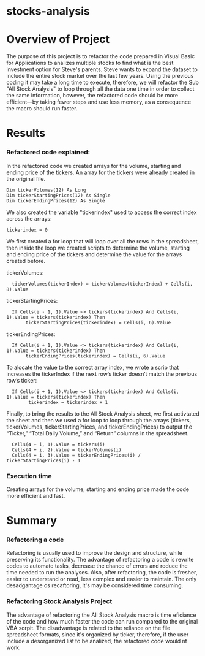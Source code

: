 # stocks-analysis

# Overview of Project
   The purpose of this project is to refactor the code prepared in Visual Basic for Applications to analizes multiple stocks to find what is the best investment option for Steve's parents.
   Steve wants to expand the dataset to include the entire stock market over the last few years. Using the previous coding it may take a long time to execute, therefore, we will refactor the Sub "All Stock Analysis" to loop through all the data one time in order to collect the same information, however, the refactored code should be more efficient—by taking fewer steps and use less memory, as a consequence the macro should run faster.


# Results

### Refactored code explained:

In the refactored code we created arrays for the volume, starting and ending price of the tickers. An array for the tickers were already created in the original file.

    Dim tickerVolumes(12) As Long
    Dim tickerStartingPrices(12) As Single
    Dim tickerEndingPrices(12) As Single

We also created the variable "tickerindex" used  to access the correct index across the arrays:

    tickerindex = 0
    
We first created a for loop that will loop over all the rows in the spreadsheet, then inside the loop we created scripts to determine the volume, starting and ending price of the tickers and determine the value for the arrays created before.

 tickerVolumes:
 
      tickerVolumes(tickerIndex) = tickerVolumes(tickerIndex) + Cells(i, 8).Value
  
 tickerStartingPrices:
 
      If Cells(i - 1, 1).Value <> tickers(tickerindex) And Cells(i, 1).Value = tickers(tickerindex) Then
           tickerStartingPrices(tickerindex) = Cells(i, 6).Value
    
tickerEndingPrices:

      If Cells(i + 1, 1).Value <> tickers(tickerindex) And Cells(i, 1).Value = tickers(tickerindex) Then
           tickerEndingPrices(tickerindex) = Cells(i, 6).Value
           
 To alocate the value to the correct array index, we wrote a scrip that increases the tickerIndex if the next row’s ticker doesn’t match the previous row’s ticker:

      If Cells(i + 1, 1).Value <> tickers(tickerindex) And Cells(i, 1).Value = tickers(tickerindex) Then
            tickerindex = tickerindex + 1
           
Finally, to bring the results to the All Stock Analysis sheet, we first activtated the sheet and then we used a for loop to loop through the arrays (tickers, tickerVolumes, tickerStartingPrices, and tickerEndingPrices) to output the “Ticker,” “Total Daily Volume,” and “Return” columns in the spreadsheet.
 
      Cells(4 + i, 1).Value = tickers(i)
      Cells(4 + i, 2).Value = tickerVolumes(i)
      Cells(4 + i, 3).Value = tickerEndingPrices(i) / tickerStartingPrices(i) - 1
   
   
### Execution time
Creating arrays for the volume, starting and ending price made the code more efficient and fast.

# Summary

### Refactoring a code
Refactoring is usually used to improve the design and structure, while preserving its functionality.
The advantage of refactoring a code is rewrite codes to automate tasks, decrease the chance of errors and reduce the time needed to run the analyses. Also, after refactoring, the code is fresher, easier to understand or read, less complex and easier to maintain.
The only desadgantage os recaftoring, it's may be considered time consuming.

### Refactoring Stock Analysis Project
The advantage of refactoring the All Stock Analysis macro is time eficiance of the code and how much faster the code can run compared to the original VBA scrpit.
The disadvantage is related to the reliance on the file spreadsheet formats, since it's organized by ticker, therefore, if the user include a desorganized list to be analized, the refactored code would nt work.




